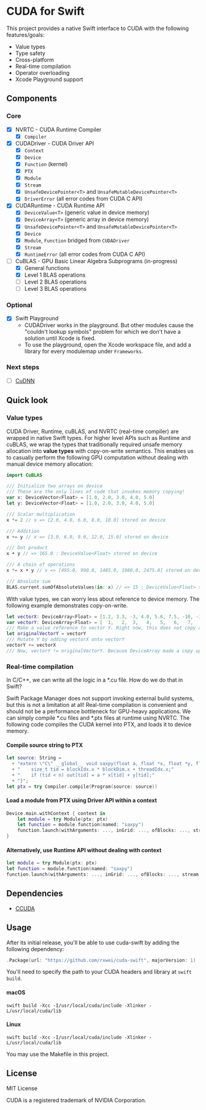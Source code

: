 # CUDA for Swift

This project provides a native Swift interface to CUDA with the following
features/goals:

* Value types
* Type safety
* Cross-platform
* Real-time compilation
* Operator overloading
* Xcode Playground support

## Components

### Core

- [x] NVRTC - CUDA Runtime Compiler
    - [x] `Compiler`
- [x] CUDADriver - CUDA Driver API
    - [x] `Context`
    - [x] `Device`
    - [x] `Function` (kernel)
    - [x] `PTX`
    - [x] `Module`
    - [x] `Stream`
    - [x] `UnsafeDevicePointer<T>` and `UnsafeMutableDevicePointer<T>`
    - [x] `DriverError` (all error codes from CUDA C API)
- [x] CUDARuntime - CUDA Runtime API
    - [x] `DeviceValue<T>` (generic value in device memory)
    - [x] `DeviceArray<T>` (generic array in device memory)
    - [x] `UnsafeDevicePointer<T>` and `UnsafeMutableDevicePointer<T>`
    - [x] `Device`
    - [x] `Module`, `Function` bridged from `CUDADriver`
    - [x] `Stream`
    - [x] `RuntimeError` (all error codes from CUDA C API)
- [ ] CuBLAS - GPU Basic Linear Algebra Subprograms (in-progress)
    - [x] General functions
    - [x] Level 1 BLAS operations
    - [ ] Level 2 BLAS operations
    - [ ] Level 3 BLAS operations

### Optional

- [x] Swift Playground
  - CUDADriver works in the playground. But other modules cause the "couldn't lookup
    symbols" problem for which we don't have a solution until Xcode is fixed.
  - To use the playground, open the Xcode workspace file, and add a library for
    every modulemap under `Frameworks`.

### Next steps

- [ ] [CuDNN](https://github.com/rxwei/cudnn-swift)

## Quick look

### Value types

CUDA Driver, Runtime, cuBLAS, and NVRTC (real-time compiler) are wrapped in
native Swift types. For higher level APIs such as Runtime and cuBLAS, we wrap
the types that traditionally required unsafe memory allocation into **value
types** with copy-on-write semantics. This enables us to casually perform the
following GPU computation without dealing with manual device memory allocation:

```swift
import CuBLAS

/// Initialize two arrays on device
/// These are the only lines of code that invokes memory copying!
var x: DeviceVector<Float> = [1.0, 2.0, 3.0, 4.0, 5.0]
let y: DeviceVector<Float> = [1.0, 2.0, 3.0, 4.0, 5.0]

/// Scalar multiplication
x *= 2 // x => [2.0, 4.0, 6.0, 8.0, 10.0] stored on device

/// Addition
x += y // x => [3.0, 6.0, 9.0, 12.0, 15.0] stored on device

/// Dot product
x • y // => 165.0 : DeviceValue<Float> stored on device

/// A chain of operations
x *= x • y // x => [495.0, 990.0, 1485.0, 1980.0, 2475.0] stored on device

/// Absolute sum
BLAS.current.sumOfAbsoluteValues(in: x) // => 15 : DeviceValue<Float> stored on device
```

With value types, we can worry less about reference to device memory. The following
example demonstrates copy-on-write.
```swift
let vectorX: DeviceArray<Float> = [1.2, 3.3, -3, 4.0, 5.6, 7.5, -10, -100.2012432, 20]
var vectorY: DeviceArray<Float> = [  1,   2,  3,   4,   5,   6,   7,            8,  9]
/// Make a value reference to vector Y. Right now, this does not copy anything.
let originalVectorY = vectorY
/// Mutate Y by adding vectorX onto vectorY 
vectorY += vectorX
/// Now, vectorY != originalVectorY. Because DeviceArray made a copy upon mutation!
```

### Real-time compilation

In C/C++, we can write all the logic in a *.cu file. How do we do that in Swift? 

Swift Package Manager does not support invoking external build systems, but this is
not a limitation at all! Real-time compilation is convenient and should not be a
performance bottleneck for GPU-heavy applications. We can simply compile *.cu files 
and *.ptx files at runtime using NVRTC. The following code compiles the CUDA kernel
into PTX, and loads it to device memory.

#### Compile source string to PTX
```swift
let source: String =
  + "extern \"C\" __global__ void saxpy(float a, float *x, float *y, float *out, size_t n) {"
  + "    size_t tid = blockIdx.x * blockDim.x + threadIdx.x;"
  + "    if (tid < n) out[tid] = a * x[tid] + y[tid];"
  + "}";
let ptx = try Compiler.compile(Program(source: source))

```
#### Load a module from PTX using Driver API within a context
```swift
Device.main.withContext { context in
    let module = try Module(ptx: ptx)
    let function = module.function(named: "saxpy")
    function.launch(withArguments: ..., inGrid: ..., ofBlocks: ..., stream: ...) 
}
```
#### Alternatively, use Runtime API without dealing with context
```swift
let module = try Module(ptx: ptx)
let function = module.function(named: "saxpy")
function.launch(withArguments: ..., inGrid: ..., ofBlocks: ..., stream: ...) 
```

## Dependencies

- [CCUDA](https://github.com/rxwei/CCUDA)

## Usage

After its initial release, you'll be able to use cuda-swift by adding the
following dependency: 

```swift
.Package(url: "https://github.com/rxwei/cuda-swift", majorVersion: 1)
```

You'll need to specify the path to your CUDA headers and library at `swift build`.

#### macOS
```
swift build -Xcc -I/usr/local/cuda/include -Xlinker -L/usr/local/cuda/lib
```

#### Linux
```
swift build -Xcc -I/usr/local/cuda/include -Xlinker -L/usr/local/cuda/lib
```

You may use the Makefile in this project.

## License

MIT License

CUDA is a registered trademark of NVIDIA Corporation.
